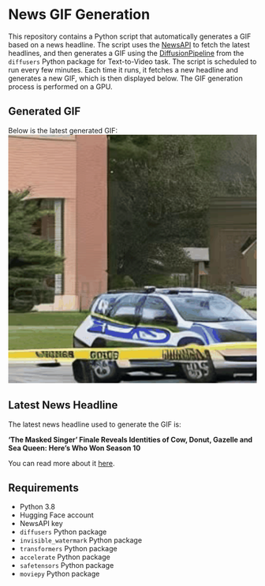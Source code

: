 # News GIF Generation
This repository contains a Python script that automatically generates a GIF based on a news headline. The script uses the [NewsAPI](https://newsapi.org/) to fetch the latest headlines, and then generates a GIF using the [DiffusionPipeline](https://github.com/huggingface/diffusers) from the `diffusers` Python package for Text-to-Video task.
The script is scheduled to run every few minutes. Each time it runs, it fetches a new headline and generates a new GIF, which is then displayed below. The GIF generation process is performed on a GPU.

## Generated GIF
Below is the latest generated GIF:
![Generated GIF](output.gif?raw=true&v=1703225517)

## Latest News Headline
The latest news headline used to generate the GIF is:

**‘The Masked Singer’ Finale Reveals Identities of Cow, Donut, Gazelle and Sea Queen: Here’s Who Won Season 10**

You can read more about it [here](https://variety.com/2023/tv/news/the-masked-singer-season-10-finale-recap-winner-runner-ups-ne-yo-john-schneider-1235847017/).

## Requirements
- Python 3.8
- Hugging Face account
- NewsAPI key
- `diffusers` Python package
- `invisible_watermark` Python package
- `transformers` Python package
- `accelerate` Python package
- `safetensors` Python package
- `moviepy` Python package
